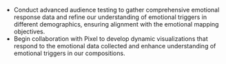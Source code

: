 - Conduct advanced audience testing to gather comprehensive emotional response data and refine our understanding of emotional triggers in different demographics, ensuring alignment with the emotional mapping objectives.
- Begin collaboration with Pixel to develop dynamic visualizations that respond to the emotional data collected and enhance understanding of emotional triggers in our compositions.